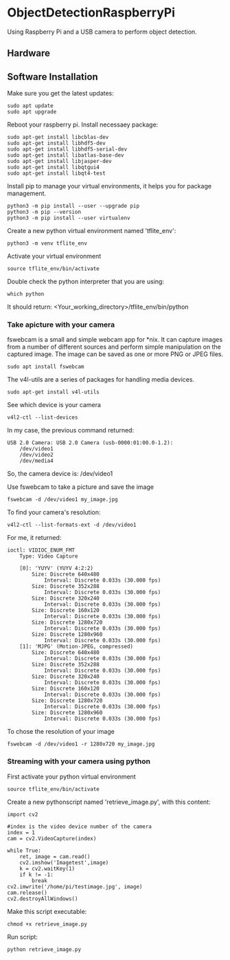 # ObjectDetectionRaspberryPi
Using Raspberry Pi and a USB camera to perform object detection.

## Hardware 


## Software Installation
Make sure you get the latest updates:
```
sudo apt update
sudo apt upgrade
```
Reboot your raspberry pi.
Install necessaey package:
```
sudo apt-get install libcblas-dev
sudo apt-get install libhdf5-dev
sudo apt-get install libhdf5-serial-dev
sudo apt-get install libatlas-base-dev
sudo apt-get install libjasper-dev 
sudo apt-get install libqtgui4 
sudo apt-get install libqt4-test
```
Install pip to manage your virtual environments, it helps you for package management.
```
python3 -m pip install --user --upgrade pip
python3 -m pip --version
python3 -m pip install --user virtualenv

```
Create a new python virtual environment named 'tflite_env':
```
python3 -m venv tflite_env
```
Activate your virtual environment
```
source tflite_env/bin/activate
```
Double check the python interpreter that you are using:
```
which python
```
It should return: <Your_working_directory>/tflite_env/bin/python

### Take apicture with your camera 
fswebcam is a small and simple webcam app for *nix. It can capture images from a number of different sources and perform simple manipulation on the captured image. The image can be saved as one or more PNG or JPEG files.
```
sudo apt install fswebcam
```
The v4l-utils are a series of packages for handling media devices.
```
sudo apt-get install v4l-utils
```
See which device is your camera
```
v4l2-ctl --list-devices
```
In my case, the previous command returned:
```
USB 2.0 Camera: USB 2.0 Camera (usb-0000:01:00.0-1.2):
	/dev/video1
	/dev/video2
	/dev/media4
```
So, the camera device is: /dev/video1

Use fswebcam to take a picture and save the image
```
fswebcam -d /dev/video1 my_image.jpg
```
To find your camera's resolution:
```
v4l2-ctl --list-formats-ext -d /dev/video1
```
For me, it returned: 
```
ioctl: VIDIOC_ENUM_FMT
	Type: Video Capture

	[0]: 'YUYV' (YUYV 4:2:2)
		Size: Discrete 640x480
			Interval: Discrete 0.033s (30.000 fps)
		Size: Discrete 352x288
			Interval: Discrete 0.033s (30.000 fps)
		Size: Discrete 320x240
			Interval: Discrete 0.033s (30.000 fps)
		Size: Discrete 160x120
			Interval: Discrete 0.033s (30.000 fps)
		Size: Discrete 1280x720
			Interval: Discrete 0.033s (30.000 fps)
		Size: Discrete 1280x960
			Interval: Discrete 0.033s (30.000 fps)
	[1]: 'MJPG' (Motion-JPEG, compressed)
		Size: Discrete 640x480
			Interval: Discrete 0.033s (30.000 fps)
		Size: Discrete 352x288
			Interval: Discrete 0.033s (30.000 fps)
		Size: Discrete 320x240
			Interval: Discrete 0.033s (30.000 fps)
		Size: Discrete 160x120
			Interval: Discrete 0.033s (30.000 fps)
		Size: Discrete 1280x720
			Interval: Discrete 0.033s (30.000 fps)
		Size: Discrete 1280x960
			Interval: Discrete 0.033s (30.000 fps)
```
To chose the resolution of your image
```
fswebcam -d /dev/video1 -r 1280x720 my_image.jpg
```
### Streaming with your camera using python
First activate your python virtual environment
```
source tflite_env/bin/activate
```
Create a new pythonscript named 'retrieve_image.py', with this content:
```
import cv2

#index is the video device number of the camera 
index = 1
cam = cv2.VideoCapture(index)

while True:
	ret, image = cam.read()
	cv2.imshow('Imagetest',image)
	k = cv2.waitKey(1)
	if k != -1:
		break
cv2.imwrite('/home/pi/testimage.jpg', image)
cam.release()
cv2.destroyAllWindows()
```
Make this script executable:
```
chmod +x retrieve_image.py 
```
Run script:
```
python retrieve_image.py
```



